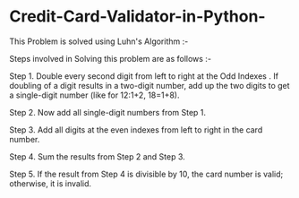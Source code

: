 # Credit-Card-Validator-in-Python-



This Problem is solved using Luhn's Algorithm :- 

Steps involved in Solving this problem are as follows :- 

Step 1. Double every second digit from left to right at the Odd Indexes . If doubling of a digit results in a
two-digit number, add up the two digits to get a single-digit number (like for 12:1+2, 18=1+8).

Step 2. Now add all single-digit numbers from Step 1.


Step 3. Add all digits at the even indexes  from left  to right  in the card number.


Step 4. Sum the results from Step 2 and Step 3.


Step 5. If the result from Step 4 is divisible by 10, the card number is valid; otherwise, it is invalid.

